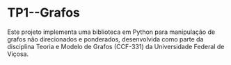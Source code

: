 # TP1--Grafos
Este projeto implementa uma biblioteca em Python para manipulação de grafos não direcionados e ponderados, desenvolvida como parte da disciplina Teoria e Modelo de Grafos (CCF-331) da Universidade Federal de Viçosa.
